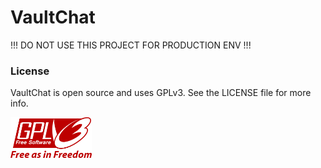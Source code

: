 # VaultChat
!!! DO NOT USE THIS PROJECT FOR PRODUCTION ENV !!!
### License
VaultChat is open source and uses GPLv3. See the LICENSE file for more info.

<a href="https://www.gnu.org/licenses/gpl-3.0.html.en">
    <img src="./.github/images/gpl3.svg" alt="GPLv3 license badge" width="130">
</a>
